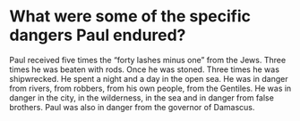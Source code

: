 # What were some of the specific dangers Paul endured?

Paul received five times the “forty lashes minus one” from the Jews. Three times he was beaten with rods. Once he was stoned. Three times he was shipwrecked. He spent a night and a day in the open sea. He was in danger from rivers, from robbers, from his own people, from the Gentiles. He was in danger in the city, in the wilderness, in the sea and in danger from false brothers. Paul was also in danger from the governor of Damascus.

